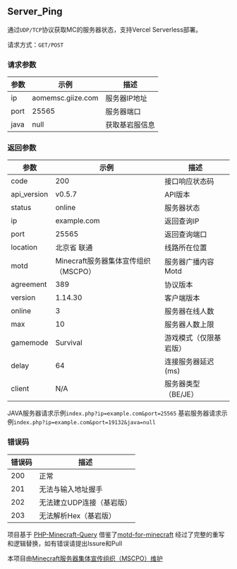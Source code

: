 ## Server_Ping

通过`UDP/TCP`协议获取MC的服务器状态，支持Vercel Serverless部署。

请求方式：`GET/POST`

### 请求参数 ###

参数|示例|描述
-|-|-
ip|aomemsc.giize.com|服务器IP地址
port|25565|服务器端口
java|null|获取基岩服信息

### 返回参数 ###

参数|示例|描述
-|-|-
code|200|接口响应状态码
api_version|v0.5.7|API版本
status|online|服务器状态
ip|example.com|返回查询IP
port|25565|返回查询端口
location|北京省 联通|线路所在位置
motd|Minecraft服务器集体宣传组织（MSCPO）|服务器广播内容Motd
agreement|389|协议版本
version|1.14.30|客户端版本
online|3|服务器在线人数
max|10|服务器人数上限
gamemode|Survival|游戏模式（仅限基岩版）
delay|64|连接服务器延迟(ms)
client|N/A|服务器类型（BE/JE）

JAVA服务器请求示例`index.php?ip=example.com&port=25565`
基岩服务器请求示例`index.php?ip=example.com&port=19132&java=null`

### 错误码 ###

错误码|描述
-|-
200|正常
201|无法与输入地址握手
202|无法建立UDP连接（基岩版）
203|无法解析Hex（基岩版）

项目基于 [PHP-Minecraft-Query](https://github.com/xPaw/PHP-Minecraft-Query) 
借鉴了[motd-for-minecraft](https://github.com/PluginsKers/motd-for-minecraft/)
经过了完整的重写和逻辑替换，如有错误请提出Issure和Pull

本项目由[Minecraft服务器集体宣传组织（MSCPO）维护](http://mscpo.netlify.app/)
